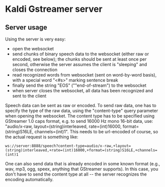 Kaldi Gstreamer server
======================

Server usage
------------

Using the server is very easy:
  * open the websocket 
  * send chunks of binary speech data to the websocket (either raw or encoded, see below); the chunks should be sent at least once per second, otherwise the server assumes the client is "sleeping" and closes the connection
  * read recognized words from websocket (sent on word-by-word basis), with a special word "<#s>" marking sentence break
  * finally send the string "EOS" (""end-of-stream") to the websocket
  * when server closes the websocket, all data has been recognized and sent to the client
 
Speech data can be sent as raw or encoded. To send raw data, one has to specify the type of the raw data, using the "content-type" query parameter when opening the websocket. The content type has to be specified using GStreamer 1.0 caps format, e.g. to send 16000 Hz mono 16-bit data, use: "audio/x-raw, layout=(string)interleaved, rate=(int)16000, format=(string)S16LE, channels=(int)1". This needs to be url-encoded of course, so the actual request is something like:

    ws://server:8888/speech?content-type=audio/x-raw,+layout=(string)interleaved,+rate=(int)16000,+format=(string)S16LE,+channels=(int)1 
  
One can also send data that is already encoded in some known format (e.g., wav, mp3, ogg, speex, anything that GStreamer supports). In this case, you don't have to send the content type at all -- the server recognizes the encoding automatically.



